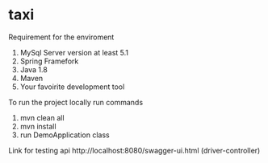 # taxi

Requirement for the enviroment

1. MySql Server version at least 5.1
2. Spring Framefork
3. Java 1.8 
4. Maven
5. Your favoirite development tool

To run the project locally run commands
1. mvn clean all
2. mvn install
3. run DemoApplication class

Link for testing api http://localhost:8080/swagger-ui.html (driver-controller)